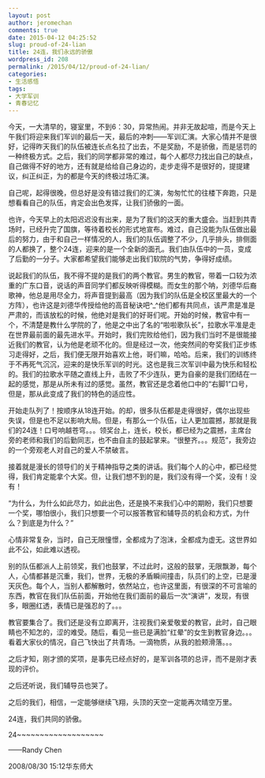 ```yaml
---
layout: post
author: jeromechan
comments: true
date: 2015-04-12 04:25:52
slug: proud-of-24-lian
title: 24连，我们永远的骄傲
wordpress_id: 208
permalink: /2015/04/12/proud-of-24-lian/
categories:
- 生活感悟
tags:
- 大学军训
- 青春记忆
---
```


今天，一大清早的，寝室里，不到6：30，异常热闹。并非无故起喧，而是今天上午我们将迎来我们军训的最后一天，最后的冲刺——军训汇演。大家心情并不是很好，记得昨天我们的队伍被连长点名拉了出去，不是奖励，不是骄傲，而是惩罚的一种终极方式。之后，我们的同学都非常的难过，每个人都尽力找出自己的缺点，自己做得不好的地方，还有就是给给自己身边的，走步走得不是很好的，提提建议，纠正纠正，为的都是今天的终极过场汇演。

自己呢，起得很晚，但总好是没有错过我们的汇演，匆匆忙忙的往楼下奔跑，只是想看看自己的队伍，肯定会出色发挥，让我们骄傲的一面。

也许，今天早上的太阳迟迟没有出来，是为了我们的这天的重大盛会。当赶到共青场时，已经升完了国旗，等待着校长的形式地宣布。难过，自己没能为队伍做出最后的努力，由于和自己一样情况的人，我们的队伍调整了不少，几乎排头，排侧面的人都换了，整个24连，迎来的是一个全新的面孔。我们由队伍中的一员，变成了后勤的一分子。大家都希望我们能够走出我们软院的气势，争得好成绩。

说起我们的队伍，我不得不提的是我们的两个教官。男生的教官，带着一口较为浓重的广东口音，说话的声音同学们都反映听得模糊。而女生的那个呐，刘德华后裔歌神，他总是用尽全力，将声音提到最高（因为我们的队伍是全校区里最大的一个方阵），也许这是刘德华传授给他的高音秘诀吧^_^他们都有共同点，该严肃是准是严肃的，而该放松的时候，他绝对是我们的好哥们呢。开始的时候，教官中有一个，不清楚是教什么学院的了，他是之中出了名的“啦啦歌队长”，拉歌水平准是走在世界最前面的最先进水平。开始时，我们完败给他们，因为我们当时不是很能接近我们的教官，认为他是老顽不化的。但是经过一次，他突然间的夸奖我们正步练习走得好，之后，我们便无限开始喜欢上他，哥们嘛，哈哈。后来，我们的训练终于不再死气沉沉，迎来的是快乐军训的时光。这也是我三次军训中最为快乐和轻松的。我们的拉歌水平随之直线上升，击败了不少连队，更为自豪的是我们团结在一起的感觉，那是从所未有过的感觉。虽然，教官还是念着他口中的“右脚1”口号，但是，那从此变成了我们的特色的适应性。

开始走队列了！按顺序从18连开始。的却，很多队伍都是走得很好，偶尔出现些失误，但是也不足以影响大局。但是，有那么一个队伍，让人更加震撼，那就是我们的24连！口号响越苍穹。。。领奖台上，连长，校长，都已经为之震撼，主席台旁的老师和我们的后勤同志，也不由自主的鼓起掌来。“很整齐。。。规范”，我旁边的一个旁观老人对自己的爱人不禁破言。

接着就是漫长的领导们的关于精神指导之类的讲话。我们每个人的心中，都已经觉得，我们肯定能拿个大奖。但，让我们想不到的是，我们没有得一个奖，没有！没有！

“为什么，为什么如此尽力，如此出色，还是换不来我们心中的期盼，我们只想要一个奖，哪怕很小，我们只想要一个可以报答教官和辅导员的机会和方式，为什么？到底是为什么？”

心情非常复杂，当时，自己无限憧憬，全都成为了泡沫，全都成为虚无。这世界如此不公，如此难以透视。

别的队伍都派人上前领奖，我们也鼓掌，不过此时，这般的鼓掌，无限飘渺，每个人，心情都甚是沉重，我们，世界，无极的矛盾瞬间撞击，队员们的上空，已是漫天灰色。每个人，当别人都解散时，依然站立，也许这里面，有很深的不可言喻的东西，教官在我们队伍前面，开始他在我们面前的最后一次“演讲”，发现，有很多，眼圈红透，表情已是强忍的了。。。

教官要集合了。我们还是没有立即离开，注视我们亲爱敬爱的教官，此时，自己眼睛也不知怎的，涩的难受。随后，看见一些已是满脸“红晕”的女生到教官身边。。。看着大家伙的情况，自己飞快出了共青场。一滴物质，从我的脸颊滑落。。。

之后才知，刚才颁的奖项，是事先已经点好的，是军训各项的总评，而不是刚才表现的评价。

之后还听说，我们辅导员也哭了。

之后的我们，相信，一定能够继续飞翔，头顶的天空一定能再次晴空万里。

24连，我们共同的骄傲。

24~~~~~~~~~~~~~~~~~~~

——Randy Chen  

2008/08/30 15:12华东师大


